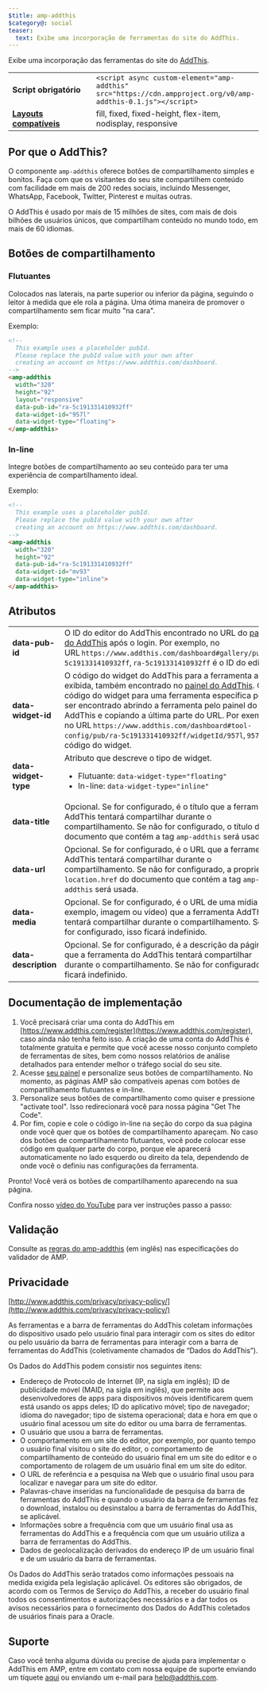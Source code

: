 ```yaml
---
$title: amp-addthis
$category@: social
teaser:
  text: Exibe uma incorporação de ferramentas do site do AddThis.
---
```



<!--
Copyright 2018 The AMP HTML Authors. All Rights Reserved.

Licensed under the Apache License, Version 2.0 (the "License");
you may not use this file except in compliance with the License.
You may obtain a copy of the License at

      http://www.apache.org/licenses/LICENSE-2.0

Unless required by applicable law or agreed to in writing, software
distributed under the License is distributed on an "AS-IS" BASIS,
WITHOUT WARRANTIES OR CONDITIONS OF ANY KIND, either express or implied.
See the License for the specific language governing permissions and
limitations under the License.
-->



Exibe uma incorporação das ferramentas do site do [AddThis](https://www.addthis.com).

<table>
  <tr>
    <td width="40%"><strong>Script obrigatório</strong></td>
    <td><code>&lt;script async custom-element="amp-addthis" src="https://cdn.ampproject.org/v0/amp-addthis-0.1.js"&gt;&lt;/script&gt;</code></td>
  </tr>
  <tr>
    <td class="col-fourty"><strong><a href="../../../documentation/guides-and-tutorials/develop/style_and_layout/control_layout.md">Layouts compatíveis</a></strong></td>
    <td>fill, fixed, fixed-height, flex-item, nodisplay, responsive</td>
  </tr>
</table>


## Por que o AddThis? <a name="why-addthis"></a>

O componente `amp-addthis` oferece botões de compartilhamento simples e bonitos. Faça com que os visitantes do seu site compartilhem conteúdo com facilidade em mais de 200 redes sociais, incluindo Messenger, WhatsApp, Facebook, Twitter, Pinterest e muitas outras.

O AddThis é usado por mais de 15 milhões de sites, com mais de dois bilhões de usuários únicos, que compartilham conteúdo no mundo todo, em mais de 60 idiomas.

## Botões de compartilhamento <a name="share-buttons"></a>

### Flutuantes <a name="floating"></a>

Colocados nas laterais, na parte superior ou inferior da página, seguindo o leitor à medida que ele rola a página. Uma ótima maneira de promover o compartilhamento sem ficar muito "na cara".

Exemplo:
```html
<!--
  This example uses a placeholder pubId.
  Please replace the pubId value with your own after
  creating an account on https://www.addthis.com/dashboard.
-->
<amp-addthis
  width="320"
  height="92"
  layout="responsive"
  data-pub-id="ra-5c191331410932ff"
  data-widget-id="957l"
  data-widget-type="floating">
</amp-addthis>
```

### In-line <a name="inline"></a>

Integre botões de compartilhamento ao seu conteúdo para ter uma experiência de compartilhamento ideal.

Exemplo:
```html
<!--
  This example uses a placeholder pubId.
  Please replace the pubId value with your own after
  creating an account on https://www.addthis.com/dashboard.
-->
<amp-addthis
  width="320"
  height="92"
  data-pub-id="ra-5c191331410932ff"
  data-widget-id="mv93"
  data-widget-type="inline">
</amp-addthis>
```

## Atributos <a name="attributes"></a>

<table>
  <tr>
    <td width="40%"><strong>data-pub-id</strong></td>
    <td>O ID do editor do AddThis encontrado no URL do <a href="https://addthis.com/dashboard">painel do AddThis</a> após o login. Por exemplo, no URL <code>https://www.addthis.com/dashboard#gallery/pub/ra-5c191331410932ff</code>, <code>ra-5c191331410932ff</code> é o ID do editor.</td>
  </tr>
  <tr>
    <td width="40%"><strong>data-widget-id</strong></td>
    <td>O código do widget do AddThis para a ferramenta a ser exibida, também encontrado no <a href="https://addthis.com/dashboard">painel do AddThis</a>. O código do widget para uma ferramenta específica pode ser encontrado abrindo a ferramenta pelo painel do AddThis e copiando a última parte do URL. Por exemplo, no URL <code>https://www.addthis.com/dashboard#tool-config/pub/ra-5c191331410932ff/widgetId/957l</code>, <code>957l</code> é o código do widget.</td>
  </tr>
  <tr>
    <td width="40%"><strong>data-widget-type</strong></td>
    <td>Atributo que descreve o tipo de widget.
      <ul>
        <li>Flutuante: <code>data-widget-type="floating"</code></li>
        <li>In-line: <code>data-widget-type="inline"</code></li>
      </ul></td>
    </tr>
    <tr>
      <td width="40%"><strong>data-title</strong></td>
      <td>Opcional. Se for configurado, é o título que a ferramenta AddThis tentará compartilhar durante o compartilhamento. Se não for configurado, o título do documento que contém a tag <code>amp-addthis</code> será usado.</td>
    </tr>
    <tr>
      <td width="40%"><strong>data-url</strong></td>
      <td>Opcional. Se for configurado, é o URL que a ferramenta AddThis tentará compartilhar durante o compartilhamento. Se não for configurado, a propriedade <code>location.href</code> do documento que contém a tag <code>amp-addthis</code> será usada.</td>
    </tr>
    <tr>
      <td width="40%"><strong>data-media</strong></td>
      <td>Opcional. Se for configurado, é o URL de uma mídia (por exemplo, imagem ou vídeo) que a ferramenta AddThis tentará compartilhar durante o compartilhamento. Se não for configurado, isso ficará indefinido.</td>
    </tr>
    <tr>
      <td width="40%"><strong>data-description</strong></td>
      <td>Opcional. Se for configurado, é a descrição da página que a ferramenta do AddThis tentará compartilhar durante o compartilhamento. Se não for configurado, isso ficará indefinido.</td>
    </tr>
  </table>

## Documentação de implementação <a name="implementation-documentation"></a>

1. Você precisará criar uma conta do AddThis em [https://www.addthis.com/register](https://www.addthis.com/register), caso ainda não tenha feito isso. A criação de uma conta do AddThis é totalmente gratuita e permite que você acesse nosso conjunto completo de ferramentas de sites, bem como nossos relatórios de análise detalhados para entender melhor o tráfego social do seu site.
1. Acesse [seu painel](https://addthis.com/dashboard) e personalize seus botões de compartilhamento. No momento, as páginas AMP são compatíveis apenas com botões de compartilhamento flutuantes e in-line.
1. Personalize seus botões de compartilhamento como quiser e pressione "activate tool". Isso redirecionará você para nossa página "Get The Code".
1. Por fim, copie e cole o código in-line na seção do corpo da sua página onde você quer que os botões de compartilhamento apareçam. No caso dos botões de compartilhamento flutuantes, você pode colocar esse código em qualquer parte do corpo, porque ele aparecerá automaticamente no lado esquerdo ou direito da tela, dependendo de onde você o definiu nas configurações da ferramenta.

Pronto! Você verá os botões de compartilhamento aparecendo na sua página.

Confira nosso [vídeo do YouTube](https://www.youtube.com/watch?v=BSkuAB4er2o) para ver instruções passo a passo:
<amp-youtube width="480" height="270" data-videoid="BSkuAB4er2o" layout="responsive"></amp-youtube>

## Validação <a name="validation"></a>

Consulte as [regras do amp-addthis](https://github.com/ampproject/amphtml/blob/master/extensions/amp-addthis/validator-amp-addthis.protoascii) (em inglês) nas especificações do validador de AMP.

## Privacidade <a name="privacy"></a>

[http://www.addthis.com/privacy/privacy-policy/](http://www.addthis.com/privacy/privacy-policy/)

As ferramentas e a barra de ferramentas do AddThis coletam informações do dispositivo usado pelo usuário final para interagir com os sites do editor ou pelo usuário da barra de ferramentas para interagir com a barra de ferramentas do AddThis (coletivamente chamados de “Dados do AddThis”).

Os Dados do AddThis podem consistir nos seguintes itens:

* Endereço de Protocolo de Internet (IP, na sigla em inglês); ID de publicidade móvel (MAID, na sigla em inglês), que permite aos desenvolvedores de apps para dispositivos móveis identificarem quem está usando os apps deles; ID do aplicativo móvel; tipo de navegador; idioma do navegador; tipo de sistema operacional; data e hora em que o usuário final acessou um site do editor ou uma barra de ferramentas.
* O usuário que usou a barra de ferramentas.
* O comportamento em um site do editor, por exemplo, por quanto tempo o usuário final visitou o site do editor, o comportamento de compartilhamento de conteúdo do usuário final em um site do editor e o comportamento de rolagem de um usuário final em um site do editor.
* O URL de referência e a pesquisa na Web que o usuário final usou para localizar e navegar para um site do editor.
* Palavras-chave inseridas na funcionalidade de pesquisa da barra de ferramentas do AddThis e quando o usuário da barra de ferramentas fez o download, instalou ou desinstalou a barra de ferramentas do AddThis, se aplicável.
* Informações sobre a frequência com que um usuário final usa as ferramentas do AddThis e a frequência com que um usuário utiliza a barra de ferramentas do AddThis.
* Dados de geolocalização derivados do endereço IP de um usuário final e de um usuário da barra de ferramentas.

Os Dados do AddThis serão tratados como informações pessoais na medida exigida pela legislação aplicável. Os editores são obrigados, de acordo com os Termos de Serviço do AddThis, a receber do usuário final todos os consentimentos e autorizações necessários e a dar todos os avisos necessários para o fornecimento dos Dados do AddThis coletados de usuários finais para a Oracle.

## Suporte <a name="support"></a>

Caso você tenha alguma dúvida ou precise de ajuda para implementar o AddThis em AMP, entre em contato com nossa equipe de suporte enviando um tíquete [aqui](https://www.addthis.com/support/) ou enviando um e-mail para [help@addthis.com](mailto%3ahelp@addthis.com).
